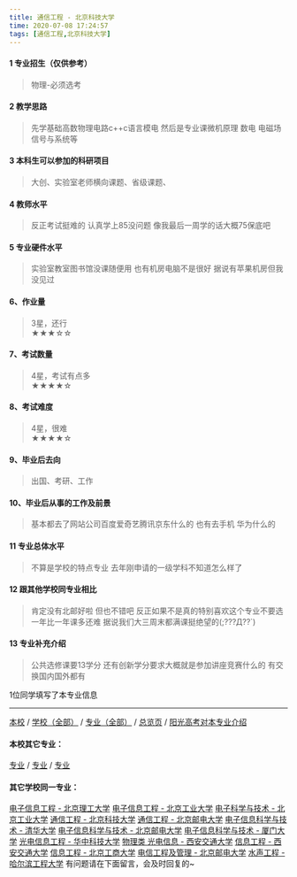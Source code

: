 ```yaml
---
title: 通信工程 - 北京科技大学
time: 2020-07-08 17:24:57
tags: [通信工程,北京科技大学]
---
```

#### 1 专业招生（仅供参考）  
> 物理-必须选考



#### 2 教学思路  
> 先学基础高数物理电路c++c语言模电 然后是专业课微机原理 数电 电磁场 信号与系统等



#### 3 本科生可以参加的科研项目  
>  大创、实验室老师横向课题、省级课题、



#### 4 教师水平
> 反正考试挺难的 认真学上85没问题 像我最后一周学的话大概75保底吧



#### 5 专业硬件水平
> 实验室教室图书馆没课随便用 也有机房电脑不是很好 据说有苹果机房但我没见过



#### 6、作业量
> 3星，还行  
★★★☆☆



#### 7、考试数量  
> 4星，考试有点多   
★★★★☆



#### 8、考试难度  
> 4星，很难   
★★★★☆



#### 9、毕业后去向  
> 出国、考研、工作



#### 10、毕业后从事的工作及前景  
> 基本都去了网站公司百度爱奇艺腾讯京东什么的 也有去手机 华为什么的



#### 11 专业总体水平 
> 不算是学校的特点专业 去年刚申请的一级学科不知道怎么样了



####  12 跟其他学校同专业相比 
> 肯定没有北邮好啦 但也不错吧 反正如果不是真的特别喜欢这个专业不要选 一年比一年课多还难 据说我们大三周末都满课挺绝望的(;???Д??`)



####  13 专业补充介绍  
> 公共选修课要13学分 还有创新学分要求大概就是参加讲座竞赛什么的 有交换国内国外都有


 1位同学填写了本专业信息
***
[本校]() / [学校（全部）](http://www.jianshu.com/p/3efa6bcca419) / [专业（全部）](http://www.jianshu.com/p/2d4c6d3552c2) / [总览页](http://www.jianshu.com/p/445daeb4fa00) / [阳光高考对本专业介绍](http://gaokao.chsi.com.cn/sch/zyk/view.do?schId=73394546&specId=73384332)
#### 本校其它专业：
[专业]() / [专业]() / [专业]()
#### 其它学校同一专业：
[电子信息工程 - 北京理工大学](http://www.jianshu.com/p/bf13725952ce)
[电子信息工程 - 北京工业大学](http://www.jianshu.com/p/935f8b4dc83f)
[电子科学与技术 - 北京工业大学](http://www.jianshu.com/p/349a571c8cbb)
[通信工程 - 北京科技大学](http://www.jianshu.com/p/7f898b0aceb9)
[通信工程 - 北京邮电大学](http://www.jianshu.com/p/91bd2ad04308)
[电子信息科学与技术 - 清华大学](http://www.jianshu.com/p/338fc70c84db)
[电子信息科学与技术 - 北京邮电大学](http://www.jianshu.com/p/60133dfd6cff)
[电子信息科学与技术 - 厦门大学](http://www.jianshu.com/p/5768803ef6c9)
[光电信息工程 - 华中科技大学](http://www.jianshu.com/p/11d2b0562ca8)
[物理类 光电信息 - 西安交通大学](http://www.jianshu.com/p/67e73f46914b)
[信息工程 - 西安交通大学](http://www.jianshu.com/p/1baace60c4b6)
[信息工程 - 北京工商大学](http://www.jianshu.com/p/ab8228ed7e2d)
[电信工程及管理 - 北京邮电大学](http://www.jianshu.com/p/8840fed0c9dc)
[水声工程 - 哈尔滨工程大学](http://www.jianshu.com/p/135b63edb39e)
有问题请在下面留言，会及时回复的~